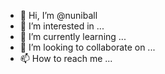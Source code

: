 - 👋 Hi, I’m @nuniball
- 👀 I’m interested in ...
- 🌱 I’m currently learning ...
- 💞️ I’m looking to collaborate on ...
- 📫 How to reach me ...

<!---
nuniball/nuniball is a ✨ special ✨ repository because its `README.md` (this file) appears on your GitHub profile.
You can click the Preview link to take a look at your changes.
--->

